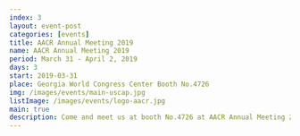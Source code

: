 ```yaml
---
index: 3
layout: event-post
categories: [events]
title: AACR Annual Meeting 2019
name: AACR Annual Meeting 2019
period: March 31 - April 2, 2019
days: 3
start: 2019-03-31
place: Georgia World Congress Center Booth No.4726
img: /images/events/main-uscap.jpg
listImage: /images/events/logo-aacr.jpg
main: true
description: Come and meet us at booth No.4726 at AACR Annual Meeting 2019.
---
```

